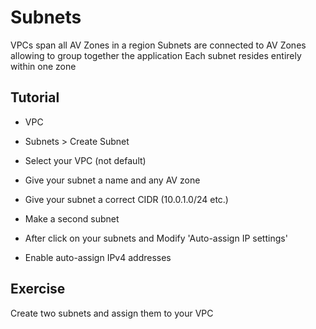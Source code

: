 # Subnets

VPCs span all AV Zones in a region 
Subnets are connected to AV Zones allowing to group together the application
Each subnet resides entirely within one zone

## Tutorial
- VPC
- Subnets > Create Subnet
- Select your VPC (not default)
- Give your subnet a name and any AV zone
- Give your subnet a correct CIDR (10.0.1.0/24 etc.)
- Make a second subnet 

- After click on your subnets and Modify 'Auto-assign IP settings'
- Enable auto-assign IPv4 addresses

## Exercise
Create two subnets and assign them to your VPC
